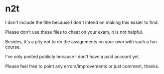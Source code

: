 # n2t
I don't include the title because I don't intend on making this easier to find. 

Please don't use these files to cheat on your exam, it is not helpful.

Besides, it's a pity not to do the assignments on your own with such a fun course. 

I've only posted publicly because I don't have a paid account yet.

Please feel free to point any errors/improvements or just comment, thanks.
